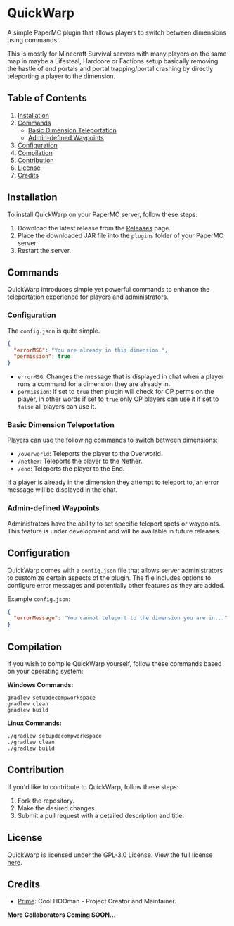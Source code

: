 # QuickWarp

A simple PaperMC plugin that allows players to switch between dimensions using commands.

This is mostly for Minecraft Survival servers with many players on the same map in maybe a Lifesteal, Hardcore or Factions setup basically removing the hastle of end portals and portal trapping/portal crashing by directly teleporting a player to the dimension.

## Table of Contents
1. [Installation](#installation)
2. [Commands](#commands)
    - [Basic Dimension Teleportation](#basic-dimension-teleportation)
    - [Admin-defined Waypoints](#admin-defined-waypoints)
3. [Configuration](#configuration)
4. [Compilation](#compilation)
5. [Contribution](#contribution)
6. [License](#license)
7. [Credits](#credits)

## Installation
To install QuickWarp on your PaperMC server, follow these steps:

1. Download the latest release from the [Releases](https://github.com/YourUsername/QuickWarp/releases) page.
2. Place the downloaded JAR file into the `plugins` folder of your PaperMC server.
3. Restart the server.

## Commands
QuickWarp introduces simple yet powerful commands to enhance the teleportation experience for players and administrators.

### Configuration
The `config.json` is quite simple.
```json
{
  "errorMSG": "You are already in this dimension.",
  "permission": true
}
```
- `errorMSG`: Changes the message that is displayed in chat when a player runs a command for a dimension they are already in.
- `permission`: If set to `true` then plugin will check for OP perms on the player, in other words if set to `true` only OP players can use it if set to `false` all players can use it.

### Basic Dimension Teleportation
Players can use the following commands to switch between dimensions:

- `/overworld`: Teleports the player to the Overworld.
- `/nether`: Teleports the player to the Nether.
- `/end`: Teleports the player to the End.

If a player is already in the dimension they attempt to teleport to, an error message will be displayed in the chat.

### Admin-defined Waypoints
Administrators have the ability to set specific teleport spots or waypoints. This feature is under development and will be available in future releases.

## Configuration
QuickWarp comes with a `config.json` file that allows server administrators to customize certain aspects of the plugin. The file includes options to configure error messages and potentially other features as they are added.

Example `config.json`:
```json
{
  "errorMessage": "You cannot teleport to the dimension you are in..."
}
```

## Compilation
If you wish to compile QuickWarp yourself, follow these commands based on your operating system:

**Windows Commands:**
```batch
gradlew setupdecompworkspace
gradlew clean
gradlew build
```

**Linux Commands:**
```shell
./gradlew setupdecompworkspace
./gradlew clean
./gradlew build
```

## Contribution
If you'd like to contribute to QuickWarp, follow these steps:

1. Fork the repository.
2. Make the desired changes.
3. Submit a pull request with a detailed description and title.

## License
QuickWarp is licensed under the GPL-3.0 License. View the full license [here](LICENSE).

## Credits
- [Prime](https://github.com/PrimeTDMomega/): Cool HOOman - Project Creator and Maintainer.

**More Collaborators Coming SOON...**